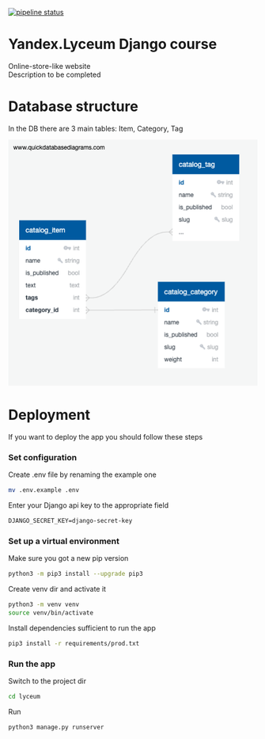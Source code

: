 [![pipeline status](https://gitlab.crja72.ru/django/2024/spring/course/students/67134-xxtornexx2016-course-1112/badges/main/pipeline.svg)](https://gitlab.crja72.ru/django/2024/spring/course/students/67134-xxtornexx2016-course-1112/-/commits/main)

# Yandex.Lyceum Django course

Online-store-like website  
Description to be completed

# Database structure
In the DB there are 3 main tables: Item, Category, Tag

![ER Diagram](ER.jpg)


# Deployment
If you want to deploy the app you should follow these steps

### Set configuration
Create .env file by renaming the example one  
```bash
mv .env.example .env
```
Enter your Django api key to the appropriate field
```txt
DJANGO_SECRET_KEY=django-secret-key
```

### Set up a virtual environment
Make sure you got a new pip version
```bash
python3 -m pip3 install --upgrade pip3
```
Create venv dir and activate it
```bash
python3 -m venv venv  
source venv/bin/activate  
```
Install dependencies sufficient to run the app
```bash
pip3 install -r requirements/prod.txt  
```

### Run the app
Switch to the project dir
```bash
cd lyceum
```
Run
```bash
python3 manage.py runserver
```
